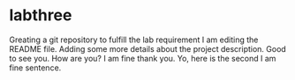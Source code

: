 # labthree
Greating a git repository to fulfill the lab requirement
I am editing the README file. Adding some more details about the project description.
Good to see you.
How are you?
I am fine thank you.
Yo, here is the second I am fine sentence.
